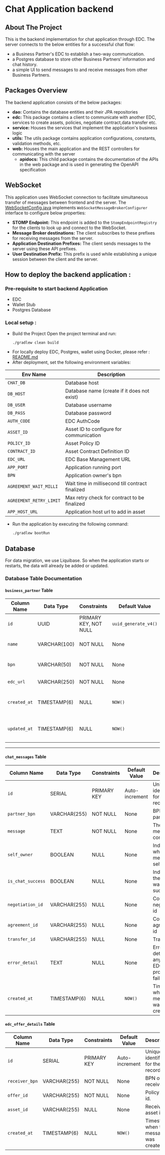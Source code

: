 # Chat Application backend

## About The Project

This is the backend implementation for chat application through EDC. The server connects to the below entities for a
successful chat flow:

- a Business Partner's EDC to establish a two-way communication.
- a Postgres database to store other Business Partners' information and chat history.
- a simple UI to send messages to and receive messages from other Business Partners.

## Packages Overview

The backend application consists of the below packages:

- **dao:** Contains the database entities and their JPA repositories
- **edc:** This package contains a client to communicate with another EDC, services to create assets, policies,
  negotiate contract,data transfer etc.
- **service:** Houses the services that implement the application's business logic
- **utils:** The utils package contains application configurations, constants, validation methods, etc.
- **web:** Houses the main application and the REST controllers for communicating with the server
    - **apidocs:** This child package contains the documentation of the APIs in the web package and is used in
      generating the OpenAPI specification

## WebSocket

This application uses WebSocket connection to facilitate simultaneous transfer of messages between frontend and the
server. The [WebSocketConfig.java](src/main/java/com/smartsense/chat/config/WebSocketConfig.java) implements
`WebSocketMessageBrokerConfigurer` interface to configure below properties:

- **STOMP Endpoint:** This endpoint is added to the `StompEndpointRegistry` for the clients to look up and connect to
  the WebSocket.
- **Message Broker destinations:** The client subscribes to these prefixes for receiving messages from the server.
- **Application Destination Prefixes:** The client sends messages to the server using these API prefixes.
- **User Destination Prefix:** This prefix is used while establishing a unique session between the client and the
  server.

## How to deploy the backend application :

### Pre-requisite to start backend Application

- EDC
- Wallet Stub
- Postgres Database

### Local setup :

- Build the Project
  Open the project terminal and run:
   ```bash
   ./gradlew clean build
- For locally deploy EDC, Postgres, wallet using Docker, please refer : [README.md](deployment/README.md)
- After deployment, set the following environment variables:

| **Env Name**            | **Description**                                  |
|-------------------------|--------------------------------------------------|
| `CHAT_DB`               | Database host                                    |
| `DB_HOST`               | Database name (create if it does not exist)      |
| `DB_USER`               | Database username                                |
| `DB_PASS`               | Database password                                |
| `AUTH_CODE`             | EDC AuthCode                                     |
| `ASSET_ID`              | Asset ID to configure for communication          |
| `POLICY_ID`             | Asset Policy ID                                  |
| `CONTRACT_ID`           | Asset Contract Definition ID                     |
| `EDC_URL`               | EDC Base Management URL                          |
| `APP_PORT`              | Application running port                         |       
| `BPN`                   | Application owner's bpn                          |
| `AGREEMENT_WAIT_MILLI`  | Wait time in millisecond till contract finalized |
| `AGREEMENT_RETRY_LIMIT` | Max retry check for contract to be finalized     |
| `APP_HOST_URL`          | Application host url to add in asset             |



- Run the application by executing the following command:
   ```bash
   ./gradlew bootRun

## Database

For data migration, we use Liquibase. So when the application starts or restarts, the data will already be added or
updated.

### Database Table Documentation

#### `business_partner` Table

| **Column Name** | **Data Type** | **Constraints**       | **Default Value**    | **Description**                             |
|-----------------|---------------|-----------------------|----------------------|---------------------------------------------|
| `id`            | UUID          | PRIMARY KEY, NOT NULL | `uuid_generate_v4()` | Unique identifier for the record.           |
| `name`          | VARCHAR(100)  | NOT NULL              | None                 | Name of the business partner.               |
| `bpn`           | VARCHAR(50)   | NOT NULL              | None                 | Business Partner Number.                    |
| `edc_url`       | VARCHAR(250)  | NOT NULL              | None                 | URL for EDC communication.                  |
| `created_at`    | TIMESTAMP(6)  | NULL                  | `NOW()`              | Timestamp when the record was created.      |
| `updated_at`    | TIMESTAMP(6)  | NULL                  | `NOW()`              | Timestamp when the record was last updated. |

---

#### `chat_messages` Table

| **Column Name**   | **Data Type** | **Constraints** | **Default Value** | **Description**                               |
|-------------------|---------------|-----------------|-------------------|-----------------------------------------------|
| `id`              | SERIAL        | PRIMARY KEY     | Auto-increment    | Unique identifier for the record              |
| `partner_bpn`     | VARCHAR(255)  | NOT NULL        | None              | BPN of the partner                            |
| `message`         | TEXT          | NOT NULL        | None              | The chat message content                      |
| `self_owner`      | BOOLEAN       | NULL            | None              | Indicates whether the message is self-owned   |
| `is_chat_success` | BOOLEAN       | NULL            | None              | Indicates if the chat was successful          |
| `negotiation_id`  | VARCHAR(255)  | NULL            | None              | Contract negotiation id                       |
| `agreement_id`    | VARCHAR(255)  | NULL            | None              | Contract agreement id                         |
| `transfer_id`     | VARCHAR(255)  | NULL            | None              | Transfer id                                   |
| `error_detail`    | TEXT          | NULL            | None              | Error details if any of the EDC process fails |
| `created_at`      | TIMESTAMP(6)  | NULL            | `NOW()`           | Timestamp when the message was created        |

#### `edc_offer_details` Table

| **Column Name** | **Data Type** | **Constraints** | **Default Value** | **Description**                         |
|-----------------|---------------|-----------------|-------------------|-----------------------------------------|
| `id`            | SERIAL        | PRIMARY KEY     | Auto-increment    | Unique identifier for the record.       |
| `receiver_bpn`  | VARCHAR(255)  | NOT NULL        | None              | BPN of the receiver.                    |
| `offer_id`      | VARCHAR(255)  | NOT NULL        | None              | Policy offer id.                        |
| `asset_id`      | VARCHAR(255)  | NULL            | None              | Receiver's asset id.                    |
| `created_at`    | TIMESTAMP(6)  | NULL            | `NOW()`           | Timestamp when the message was created. |

